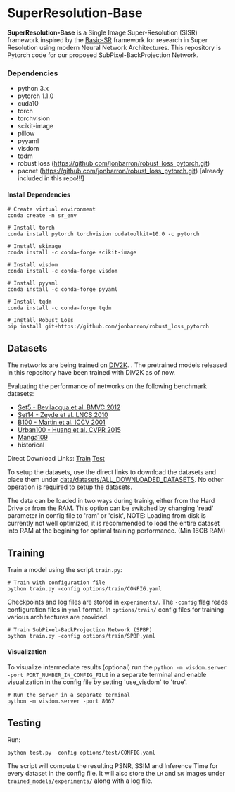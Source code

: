 ﻿# SuperResolution-Base
 
 **SuperResolution-Base** is a Single Image Super-Resolution (SISR) framework inspired by the [Basic-SR](https://github.com/xinntao/BasicSR) framework for research in Super Resolution using modern Neural Network Architectures.
 This repository is Pytorch code for our proposed SubPixel-BackProjection Network.
 
### Dependencies
  * python 3.x
  * pytorch 1.1.0
  * cuda10
  * torch
  * torchvision
  * scikit-image
  * pillow
  * pyyaml
  * visdom
  * tqdm
  * robust loss (https://github.com/jonbarron/robust_loss_pytorch.git)
  * pacnet (https://github.com/jonbarron/robust_loss_pytorch.git) [already included in this repo!!!]

#### Install Dependencies
```
# Create virtual environment
conda create -n sr_env

# Install torch
conda install pytorch torchvision cudatoolkit=10.0 -c pytorch

# Install skimage
conda install -c conda-forge scikit-image

# Install visdom
conda install -c conda-forge visdom

# Install pyyaml
conda install -c conda-forge pyyaml

# Install tqdm
conda install -c conda-forge tqdm

# Install Robust Loss
pip install git+https://github.com/jonbarron/robust_loss_pytorch
```

## Datasets
The networks are being trained on [DIV2K](https://data.vision.ee.ethz.ch/cvl/DIV2K). . The pretrained models released in this repository have been trained with DIV2K as of now.

Evaluating the performance of networks on the following benchmark datasets:

* [Set5 - Bevilacqua et al. BMVC 2012](http://people.rennes.inria.fr/Aline.Roumy/results/SR_BMVC12.html)
* [Set14 - Zeyde et al. LNCS 2010](https://sites.google.com/site/romanzeyde/research-interests)
* [B100 - Martin et al. ICCV 2001](https://www2.eecs.berkeley.edu/Research/Projects/CS/vision/bsds/)
* [Urban100 - Huang et al. CVPR 2015](https://sites.google.com/site/jbhuang0604/publications/struct_sr)
* [Manga109](http://www.manga109.org/en/#)
* historical


Direct Download Links:
[Train](http://data.vision.ee.ethz.ch/cvl/DIV2K/DIV2K_train_HR.zip)
[Test](http://vllab.ucmerced.edu/wlai24/LapSRN/results/SR_testing_datasets.zip)

To setup the datasets, use the direct links to download the datasets and place them under [data/datasets/ALL_DOWNLOADED_DATASETS](https://github.com/supratikbanerjee/SuperResolution/tree/master/data/datasets). No other operation is required to setup the datasets.

The data can be loaded in two ways during trainig, either from the Hard Drive or from the RAM. This option can be switched by changing 'read' parameter in config file to 'ram' or 'disk', 
NOTE: Loading from disk is currently not well optimized, it is recommended to load the entire dataset into RAM at the begining for optimal training performance. (Min 16GB RAM)


## Training
Train a model using the script `train.py`:
```
# Train with configuration file
python train.py -config options/train/CONFIG.yaml
```
Checkpoints and log files are stored in `experiments/`. The `-config` flag reads configuration files in `yaml` format. In `options/train/` config files for training various architectures are provided.
```
# Train SubPixel-BackProjection Network (SPBP)
python train.py -config options/train/SPBP.yaml
```

#### Visualization
To visualize intermediate results (optional) run the `python -m visdom.server -port PORT_NUMBER_IN_CONFIG_FILE` in a separate terminal and enable visualization in the config file by setting 'use_visdom' to 'true'.

```
# Run the server in a separate terminal
python -m visdom.server -port 8067
```

## Testing
Run:
```
python test.py -config options/test/CONFIG.yaml 
```
The script will compute the resulting PSNR, SSIM and Inference Time for every dataset in the config file. It will also store the `LR` and `SR` images under `trained_models/experiments/` along with a log file.



